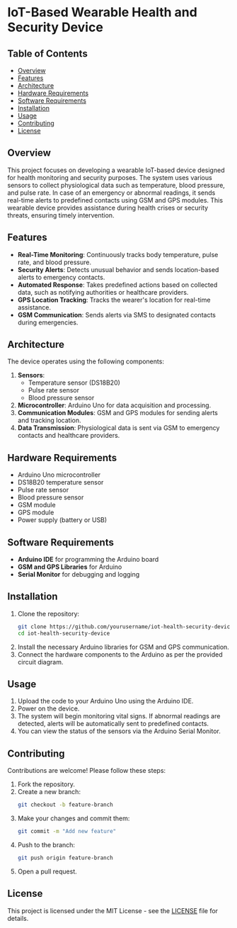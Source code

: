 # IoT-Based Wearable Health and Security Device

## Table of Contents
- [Overview](#overview)
- [Features](#features)
- [Architecture](#architecture)
- [Hardware Requirements](#hardware-requirements)
- [Software Requirements](#software-requirements)
- [Installation](#installation)
- [Usage](#usage)
- [Contributing](#contributing)
- [License](#license)

## Overview
This project focuses on developing a wearable IoT-based device designed for health monitoring and security purposes. The system uses various sensors to collect physiological data such as temperature, blood pressure, and pulse rate. In case of an emergency or abnormal readings, it sends real-time alerts to predefined contacts using GSM and GPS modules. This wearable device provides assistance during health crises or security threats, ensuring timely intervention.

## Features
- **Real-Time Monitoring**: Continuously tracks body temperature, pulse rate, and blood pressure.
- **Security Alerts**: Detects unusual behavior and sends location-based alerts to emergency contacts.
- **Automated Response**: Takes predefined actions based on collected data, such as notifying authorities or healthcare providers.
- **GPS Location Tracking**: Tracks the wearer's location for real-time assistance.
- **GSM Communication**: Sends alerts via SMS to designated contacts during emergencies.

## Architecture
The device operates using the following components:
1. **Sensors**: 
   - Temperature sensor (DS18B20)
   - Pulse rate sensor
   - Blood pressure sensor
2. **Microcontroller**: Arduino Uno for data acquisition and processing.
3. **Communication Modules**: GSM and GPS modules for sending alerts and tracking location.
4. **Data Transmission**: Physiological data is sent via GSM to emergency contacts and healthcare providers.

## Hardware Requirements
- Arduino Uno microcontroller
- DS18B20 temperature sensor
- Pulse rate sensor
- Blood pressure sensor
- GSM module
- GPS module
- Power supply (battery or USB)

## Software Requirements
- **Arduino IDE** for programming the Arduino board
- **GSM and GPS Libraries** for Arduino
- **Serial Monitor** for debugging and logging

## Installation
1. Clone the repository:
    ```bash
    git clone https://github.com/yourusername/iot-health-security-device.git
    cd iot-health-security-device
    ```
2. Install the necessary Arduino libraries for GSM and GPS communication.
3. Connect the hardware components to the Arduino as per the provided circuit diagram.

## Usage
1. Upload the code to your Arduino Uno using the Arduino IDE.
2. Power on the device.
3. The system will begin monitoring vital signs. If abnormal readings are detected, alerts will be automatically sent to predefined contacts.
4. You can view the status of the sensors via the Arduino Serial Monitor.

## Contributing
Contributions are welcome! Please follow these steps:
1. Fork the repository.
2. Create a new branch:
    ```bash
    git checkout -b feature-branch
    ```
3. Make your changes and commit them:
    ```bash
    git commit -m "Add new feature"
    ```
4. Push to the branch:
    ```bash
    git push origin feature-branch
    ```
5. Open a pull request.

## License
This project is licensed under the MIT License - see the [LICENSE](LICENSE) file for details.

